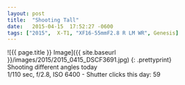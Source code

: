 ```yaml
---
layout: post
title:  "Shooting Tall"
date:   2015-04-15  17:52:27 -0600
tags: ["2015",  X-T1, "XF16-55mmF2.8 R LM WR", Genesis]
---
```

![{{ page.title }} Image]({{ site.baseurl }}/images/2015/2015_0415_DSCF3691.jpg)
{: .prettyprint}  
Shooting different angles today  
1/110 sec, f/2.8, ISO 6400 - Shutter clicks this day: 59